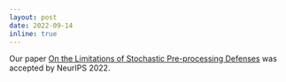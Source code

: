 ```yaml
---
layout: post
date: 2022-09-14
inline: true
---
```


Our paper [On the Limitations of Stochastic Pre-processing Defenses](https://arxiv.org/abs/2206.09491) was accepted by NeurIPS 2022.
